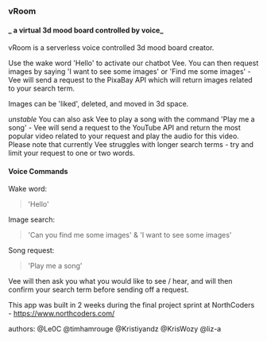 ### vRoom

#### _ a virtual 3d mood board controlled by voice_

vRoom is a serverless voice controlled 3d mood board creator.

Use the wake word 'Hello' to activate our chatbot Vee. You can then request images by saying 'I want to see some images' or 'Find me some images' - Vee will send a request to the PixaBay API which will return images related to your search term.

Images can be 'liked', deleted, and moved in 3d space.

*unstable*  You can also ask Vee to play a song with the command 'Play me a song' - Vee will send a request to the YouTube API and return the most popular video related to your request and play the audio for this video. Please note that currently Vee struggles with longer search terms - try and limit your request to one or two words.

#### Voice Commands

Wake word:

> 'Hello'

Image search:

> 'Can you find me some images' & 'I want to see some images'

Song request:

>'Play me a song'

Vee will then ask you what you would like to see / hear, and will then confirm your search term before sending off a request.

This app was built in 2 weeks during the final project sprint at NorthCoders - https://www.northcoders.com/

authors: 
@Le0C
@timhamrouge
@Kristiyandz
@KrisWozy
@liz-a

